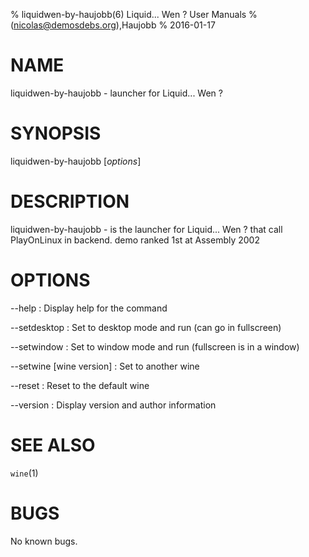 % liquidwen-by-haujobb(6) Liquid... Wen ? User Manuals
%  (nicolas@demosdebs.org),Haujobb
% 2016-01-17

# NAME
liquidwen-by-haujobb - launcher for Liquid... Wen ?

# SYNOPSIS
liquidwen-by-haujobb [*options*]

# DESCRIPTION
liquidwen-by-haujobb - is the launcher for Liquid... Wen ? that call PlayOnLinux in backend.
demo ranked 1st at Assembly 2002

# OPTIONS
\--help
:   Display help for the command

\--setdesktop
:   Set to desktop mode and run (can go in fullscreen)

\--setwindow
:   Set to window mode and run (fullscreen is in a window)

\--setwine [wine version]
:   Set to another wine

\--reset
:   Reset to the default wine

\--version
:   Display version and author information

# SEE ALSO
`wine`(1)

# BUGS
No known bugs.
